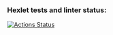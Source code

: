 ### Hexlet tests and linter status:
[![Actions Status](https://github.com/ophlop/frontend-project-44/workflows/hexlet-check/badge.svg)](https://github.com/ophlop/frontend-project-44/actions)